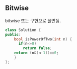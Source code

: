 ## Bitwise

bitwise 또는 구현으로 풀면됨.

```c++
class Solution {
public:
    bool isPowerOfTwo(int n) {
      if(n<=0)
        return false;
    return (n&(n-1))==0;
    }
};
```
